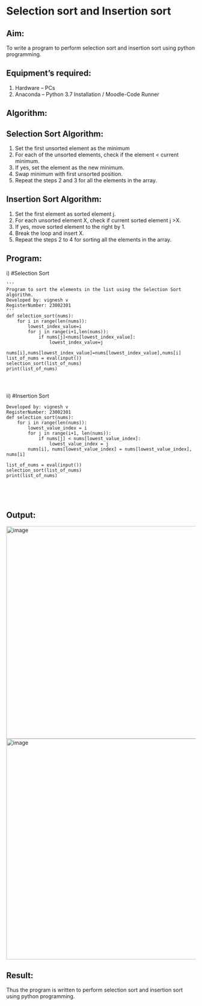 # Selection sort and Insertion sort
## Aim:
To write a program to perform selection sort and insertion sort using python programming.
## Equipment’s required:
1.	Hardware – PCs
2.	Anaconda – Python 3.7 Installation / Moodle-Code Runner
## Algorithm:
## Selection Sort Algorithm:
1.	Set the first unsorted element as the minimum
2.	For each of the unsorted elements, check if the element < current minimum.
3.	If yes, set the element as the new minimum.
4.	Swap minimum with first unsorted position.
5.	Repeat the steps 2 and 3 for all the elements in the array.
## Insertion Sort Algorithm:
1.	Set the first element as sorted element j.
2.	For each unsorted element X, check if current sorted element j >X.
3.	If yes, move sorted element to the right by 1.
4.	Break the loop and insert X.
5.	Repeat the steps 2 to 4 for sorting all the elements in the array.
## Program:
i)	#Selection Sort
```
''' 
Program to sort the elements in the list using the Selection Sort algorithm.
Developed by: vignesh v
RegisterNumber: 23002301
'''
def selection_sort(nums):
    for i in range(len(nums)):
        lowest_index_value=i
        for j in range(i+1,len(nums)):
            if nums[j]<nums[lowest_index_value]:
                lowest_index_value=j
        nums[i],nums[lowest_index_value]=nums[lowest_index_value],nums[i]
list_of_nums = eval(input())
selection_sort(list_of_nums)
print(list_of_nums)




```
ii)	#Insertion Sort
```
Developed by: vignesh v
RegisterNumber: 23002301
def selection_sort(nums):
    for i in range(len(nums)):
        lowest_value_index = i
        for j in range(i+1, len(nums)):
            if nums[j] < nums[lowest_value_index]:
                lowest_value_index = j
        nums[i], nums[lowest_value_index] = nums[lowest_value_index], nums[i]

list_of_nums = eval(input())
selection_sort(list_of_nums)
print(list_of_nums)





```

## Output:
<img width="563" alt="image" src="https://github.com/Vigneshv-23/Sorting-Algorithm/assets/110780412/ef73b2f0-5c43-4142-a991-6a2443ef511a">
<img width="585" alt="image" src="https://github.com/Vigneshv-23/Sorting-Algorithm/assets/110780412/750c8fe7-efd4-4e4c-acb8-feec74ffe444">


## Result:
Thus the program is written to perform selection sort and insertion sort using python programming.
